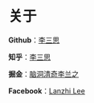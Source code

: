 # 关于

**Github**：[李三思](https://github.com/baibai-lee)

**知乎**：[李三思](https://www.zhihu.com/people/li-bai-75-59)

**掘金**：[脑洞清奇李兰之](https://juejin.im/user/5d32b0315188252d1d5f9d4d)

**Facebook**：[Lanzhi Lee](https://www.facebook.com/lanzhi.leezx)